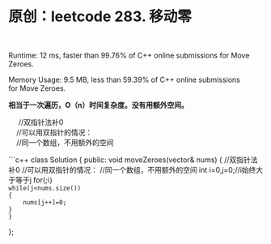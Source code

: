 # 原创：leetcode 283. 移动零

 

Runtime: 12 ms, faster than 99.76% of C++ online submissions for Move Zeroes.

Memory Usage: 9.5 MB, less than 59.39% of C++ online submissions for Move Zeroes.

**相当于一次遍历，O（n）时间复杂度。没有用额外空间。**

> 
<p>     //双指针法补0<br/>
    //可以用双指针的情况：<br/>
    //同一个数组，不用额外的空间  </p>
```c++
class Solution {
public:
    void moveZeroes(vector<int>& nums) {
    //双指针法补0
    //可以用双指针的情况：
    //同一个数组，不用额外的空间  
    int i=0,j=0;//i始终大于等于j
    for(;i<nums.size();i++)//i用来遍历
    {
        if(nums[i]!=0)//需要赋值给nums[j]
        {
            if(i!=j)
            {
                nums[j]=nums[i];
            }
            j++;
        }
        
    }
    while(j<nums.size())
    {
        nums[j++]=0;
    }
    }
};
```

 
